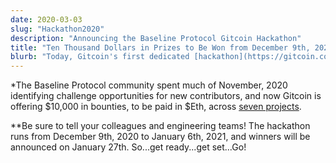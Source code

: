 ```yaml
---
date: 2020-03-03
slug: "Hackathon2020"
description: "Announcing the Baseline Protocol Gitcoin Hackathon"
title: "Ten Thousand Dollars in Prizes to Be Won from December 9th, 2020 to January 6th, 2021"
blurb: "Today, Gitcoin's first dedicated [hackathon](https://gitcoin.co/hackathon/baseline/onboard) for the Baseline Protocol begins."
---
```


*The Baseline Protocol community spent much of November, 2020 identifying challenge opportunities for new contributors, and now Gitcoin is offering $10,000 in bounties, to be paid in $Eth, across [seven projects](https://gitcoin.co/hackathon/baseline).

**Be sure to tell your colleagues and engineering teams! The hackathon runs from December 9th, 2020 to January 6th, 2021,  and winners will be announced on January 27th. So...get ready...get set...Go!

